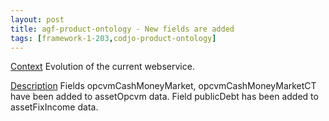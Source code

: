 ```yaml
---
layout: post
title: agf-product-ontology - New fields are added
tags: [framework-1-203,codjo-product-ontology]
---
```

<u>Context</u>
Evolution of the current webservice.

<u>Description</u>
Fields opcvmCashMoneyMarket, opcvmCashMoneyMarketCT have been added to assetOpcvm data.
Field publicDebt has been added to assetFixIncome data.